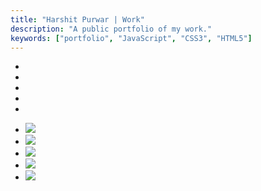 ```yaml
---
title: "Harshit Purwar | Work"
description: "A public portfolio of my work."
keywords: ["portfolio", "JavaScript", "CSS3", "HTML5"]
---
```



<div class="slides">
  <ul class="slides__list">
    <li id="slide1"><img src="../../images/slides/uzio/1.jpg" alt="" /></li>
    <li id="slide2"><img src="../../images/slides/uzio/2.jpg" alt="" /></li>
    <li id="slide3"><img src="../../images/slides/uzio/3.jpg" alt="" /></li>
    <li id="slide4"><img src="../../images/slides/uzio/4.jpg" alt="" /></li>
    <li id="slide5"><img src="../../images/slides/uzio/5.jpg" alt="" /></li>
  </ul>

  <ul class="thumbnails">
    <li>
      <a href="#slide1"><img src="../../images/slides/uzio/1.jpg" /></a>
    </li>
    <li>
      <a href="#slide2"><img src="../../images/slides/uzio/2.jpg" /></a>
    </li>
    <li>
      <a href="#slide3"><img src="../../images/slides/uzio/3.jpg" /></a>
    </li>
    <li>
      <a href="#slide4"><img src="../../images/slides/uzio/4.jpg" /></a>
    </li>
    <li>
      <a href="#slide5"><img src="../../images/slides/uzio/5.jpg" /></a>
    </li>
  </ul>
</div>